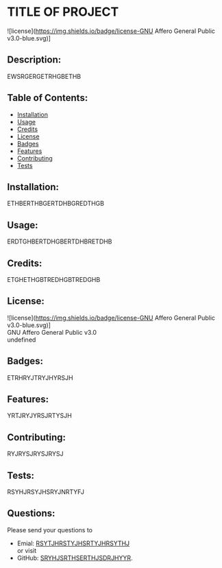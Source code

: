 # TITLE OF PROJECT<br>
  ![license](https://img.shields.io/badge/license-GNU Affero General Public v3.0-blue.svg)]
  ## Description:
  EWSRGERGETRHGBETHB
  ## Table of Contents:
  * [Installation](#Installation)
  * [Usage](#Usage)
  * [Credits](#Credits)
  * [License](#License)
  * [Badges](#Badges)
  * [Features](#Features)
  * [Contributing](#Contributing)
  * [Tests](#Tests)
  ## Installation:
  ETHBERTHBGERTDHBGREDTHGB
  ## Usage:
  ERDTGHBERTDHGBERTDHBRETDHB
  ## Credits:
  ETGHETHGBTREDHGBTREDGHB
  ## License:
  ![license](https://img.shields.io/badge/license-GNU Affero General Public v3.0-blue.svg)] <br>
  GNU Affero General Public v3.0 <br>
  undefined <br>
  ## Badges:  
  ETRHRYJTRYJHYRSJH
  ## Features:
  YRTJRYJYRSJRTYSJH
  ## Contributing:
  RYJRYSJRYSJRYSJ
  ## Tests:
  RSYHJRSYJHSRYJNRTYFJ
  ## Questions:
  Please send your questions to
   - Emial: [RSYTJHRSTYJHSRTYJHRSYTHJ](mailto:user@example.com) <br>
  or visit 
   - GitHub: [SRYHJSRTHSERTHJSDRJHYYR](https://github.com/SRYHJSRTHSERTHJSDRJHYYR).